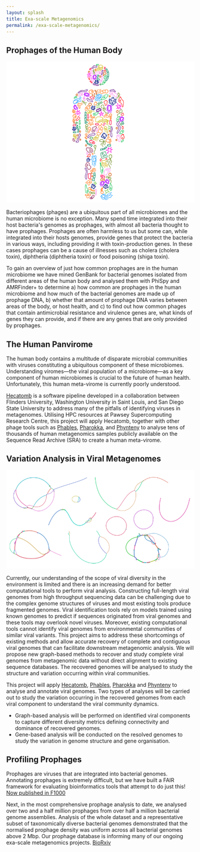 ```yaml
---
layout: splash
title: Exa-scale Metagenomics
permalink: /exa-scale-metagenomics/
---
```


## Prophages of the Human Body

![](/assets/images/microbiome.png)

Bacteriophages (phages) are a ubiquitous part of all microbiomes and the human microbiome is no exception. Many spend time integrated into their host bacteria's genomes as prophages, with almost all bacteria thought to have prophages. Prophages are often harmless to us but some can, while integrated into their hosts genomes, provide genes that protect the bacteria in various ways, including providing it with toxin-production genes. In these cases prophages can be a cause of illnesses such as cholera (cholera toxin), diphtheria (diphtheria toxin) or food poisoning (shiga toxin). 

To gain an overview of just how common prophages are in the human microbiome we have mined GenBank for bacterial genomes isolated from different areas of the human body and analysed them with PhiSpy and AMRFinder+ to determine a) how common are prophages in the human microbiome and how much of the bacterial genomes are made up of prophage DNA, b) whether that amount of prophage DNA varies between areas of the body, or host health, and c) to find out how common phages that contain antimicrobial resistance and virulence genes are, what kinds of genes they can provide, and if there are any genes that are only provided by prophages. 

## The Human Panvirome

The human body contains a multitude of disparate microbial communities with viruses constituting a ubiquitous component of these microbiomes. Understanding viromes—the viral population of a microbiome—as a key component of human microbiomes is crucial to the future of human health. Unfortunately, this human meta-virome is currently poorly understood.

[Hecatomb](https://github.com/shandley/hecatomb) is a software pipeline developed in a collaboration between Flinders University, Washington University in Saint Louis, and San Diego State University to address many of the pitfalls of identifying viruses in metagenomes. Utilising HPC resources at Pawsey Supercomputing Research Centre, this project will apply Hecatomb, together with other phage tools such as [Phables](https://github.com/Vini2/phables), [Pharokka](https://github.com/gbouras13/pharokka), and [Phynteny](https://github.com/susiegriggo/Phynteny) to analyse tens of thousands of human metagenomics samples publicly available on the Sequence Read Archive (SRA) to create a human meta-virome. 

## Variation Analysis in Viral Metagenomes

![](/assets/images/components.png)

Currently, our understanding of the scope of viral diversity in the environment is limited and there is an increasing demand for better computational tools to perform viral analysis. Constructing full-length viral genomes from high throughput sequencing data can be challenging due to the complex genome structures of viruses and most existing tools produce fragmented genomes. Viral identification tools rely on models trained using known genomes to predict if sequences originated from viral genomes and these tools may overlook novel viruses. Moreover, existing computational tools cannot identify viral genomes from environmental communities of similar viral variants. This project aims to address these shortcomings of existing methods and allow accurate recovery of complete and contiguous viral genomes that can facilitate downstream metagenomic analysis. We will propose new graph-based methods to recover and study complete viral genomes from metagenomic data without direct alignment to existing sequence databases. The recovered genomes will be analysed to study the structure and variation occurring within viral communities.

This project will apply [Hecatomb](https://github.com/shandley/hecatomb), [Phables](https://github.com/Vini2/phables), [Pharokka](https://github.com/gbouras13/pharokka) and [Phynteny](https://github.com/susiegriggo/Phynteny) to analyse and annotate viral genomes. Two types of analyses will be carried out to study the variation occurring in the recovered genomes from each viral component to understand the viral community dynamics.

 - Graph-based analysis will be performed on identified viral components to capture different diversity metrics defining connectivity and dominance of recovered genomes.
  - Gene-based analysis will be conducted on the resolved genomes to study the variation in genome structure and gene organisation.

## Profiling Prophages  

Prophages are viruses that are integrated into bacterial genomes. Annotating prophages is extremely difficult, but we have built a FAIR framework for evaluating bioinformatics tools that attempt to do just this! [Now published in F1000](https://f1000research.com/articles/10-758/v2)

Next, in the most comprehensive prophage analysis to date, we analysed over two and a half million prophages from over half a million bacterial genome assemblies. Analysis of the whole dataset and a representative subset of taxonomically diverse bacterial genomes demonstrated that the normalised prophage density was uniform across all bacterial genomes above 2 Mbp. Our prophage database is informing many of our ongoing exa-scale metagenomics projects. [BioRxiv](https://doi.org/10.1101/2023.04.20.537752)